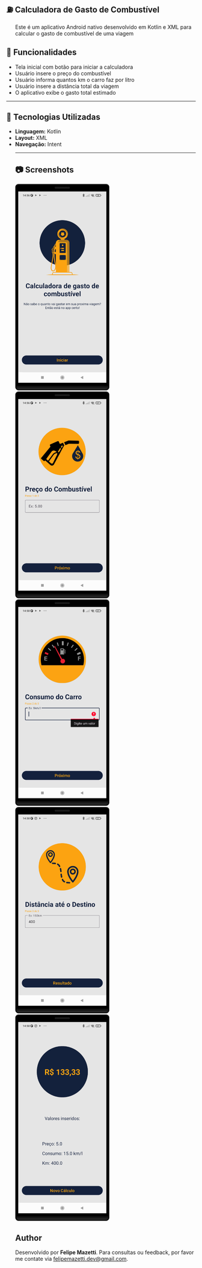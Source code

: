 
<h2>⛽ Calculadora de Gasto de Combustível </h2>
<ul>
    <p>Este é um aplicativo Android nativo desenvolvido em Kotlin e XML para calcular o gasto de combustível de uma viagem</p>
</ul>

<h2>📌 Funcionalidades</h2>
<ul>
<li>Tela inicial com botão para iniciar a calculadora</li>
        <li>Usuário insere o preço do combustível</li>
        <li>Usuário informa quantos km o carro faz por litro</li>
        <li>Usuário insere a distância total da viagem</li>
        <li>O aplicativo exibe o gasto total estimado</li>
</ul>

<hr>

<h2>🚀 Tecnologias Utilizadas</h2>
 <ul>
        <li><strong>Linguagem:</strong> Kotlin</li>
        <li><strong>Layout:</strong> XML</li>
        <li><strong>Navegação:</strong> Intent</li>

<hr>

<h2>📷 Screenshots</h2>

<img src="Screenshots/tela_Inicial.png" width="250">
<img src="Screenshots/preco_combustivel.png"  width="250">
<img src="Screenshots/consumo.png"  width="250">
<img src="Screenshots/distancia.png"  width="250">
<img src="Screenshots/resultado.png"  width="250">


<h2>Author</h2>
<p>Desenvolvido por <strong>Felipe Mazetti</strong>. Para consultas ou feedback, por favor me contate via <a href="mailto:felipemazetti.dev@gmail.com">felipemazetti.dev@gmail.com</a>.</p>
